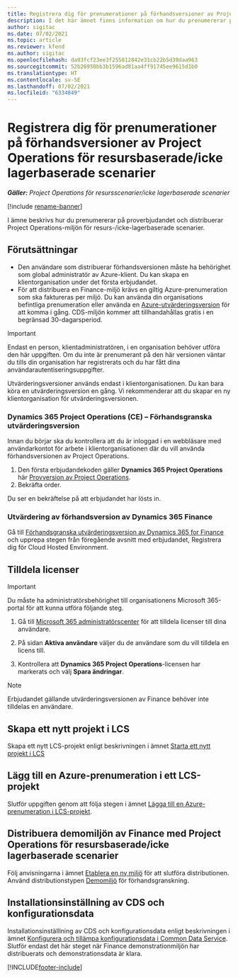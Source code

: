 ```yaml
---
title: Registrera dig för prenumerationer på förhandsversioner av Project Operations för resursbaserade/icke lagerbaserade scenarier
description: I det här ämnet finns information om hur du prenumererar på och distribuerar Project Operations för resursbaserade/icke lagerbaserade scenarier.
author: sigitac
ms.date: 07/02/2021
ms.topic: article
ms.reviewer: kfend
ms.author: sigitac
ms.openlocfilehash: da93fcf23ee3f255812842e31cb22b5d39daa963
ms.sourcegitcommit: 52b26950bb3b1596ad81aa4ff91745ee9615d1b0
ms.translationtype: HT
ms.contentlocale: sv-SE
ms.lasthandoff: 07/02/2021
ms.locfileid: "6334849"
---
```

# <a name="sign-up-for-project-operations-preview-subscriptions-for-resource-non-stocked-scenarios"></a>Registrera dig för prenumerationer på förhandsversioner av Project Operations för resursbaserade/icke lagerbaserade scenarier

_**Gäller:** Project Operations för resursscenarier/icke lagerbaserade scenarier_

[!include [rename-banner](~/includes/cc-data-platform-banner.md)]

I ämne beskrivs hur du prenumererar på proverbjudandet och distribuerar Project Operations-miljön för resurs-/icke-lagerbaserade scenarier.

## <a name="prerequisites"></a>Förutsättningar
- Den användare som distribuerar förhandsversionen måste ha behörighet som global administratör av Azure-klient. Du kan skapa en klientorganisation under det första erbjudandet. 
- För att distribuera en Finance-miljö krävs en giltig Azure-prenumeration som ska faktureras per miljö. Du kan använda din organisations befintliga prenumeration eller använda en [Azure-utvärderingsversion](https://azure.microsoft.com/en-us/free/) för att komma i gång. CDS-miljön kommer att tillhandahållas gratis i en begränsad 30-dagarsperiod.

> [!IMPORTANT]
> Endast en person, klientadministratören, i en organisation behöver utföra den här uppgiften. Om du inte är prenumerant på den här versionen väntar du tills din organisation har registrerats och du har fått dina användarautentiseringsuppgifter.
> 
> Utvärderingsversioner används endast i klientorganisationen. Du kan bara köra en utvärderingsversion en gång. Vi rekommenderar att du skapar en ny klientorganisation för utvärderingsversionen.


### <a name="dynamics-365-project-operations-ce---preview-trial"></a>Dynamics 365 Project Operations (CE) – Förhandsgranska utvärderingsversion 

Innan du börjar ska du kontrollera att du är inloggad i en webbläsare med användarkontot för arbete i klientorganisationen där du vill använda förhandsversionen av Project Operations.

1. Den första erbjudandekoden gäller **Dynamics 365 Project Operations** här [Provversion av Project Operations](https://aka.ms/try-po).
2. Bekräfta order.

  Du ser en bekräftelse på att erbjudandet har lösts in.

### <a name="dynamics-365-finance-preview-trial"></a>Utvärdering av förhandsversion av Dynamics 365 Finance

Gå till [Förhandsgranska utvärderingsversion av Dynamics 365 for Finance](https://aka.ms/trypoche) och upprepa stegen från föregående avsnitt med erbjudandet, Registrera dig för Cloud Hosted Environment.  

## <a name="assign-licenses"></a>Tilldela licenser

> [!IMPORTANT]
> Du måste ha administratörsbehörighet till organisationens Microsoft 365-portal för att kunna utföra följande steg.

1. Gå till [Microsoft 365 administratörscenter](https://portal.office.com/) för att tilldela licenser till dina användare.

2. På sidan **Aktiva användare** väljer du de användare som du vill tilldela en licens till.

3. Kontrollera att **Dynamics 365 Project Operations**-licensen har markerats och välj **Spara ändringar**.

> [!NOTE]
> Erbjudandet gällande utvärderingsversionen av Finance behöver inte tilldelas en användare.

## <a name="start-a-new-project-in-lcs"></a>Skapa ett nytt projekt i LCS

Skapa ett nytt LCS-projekt enligt beskrivningen i ämnet [Starta ett nytt projekt i LCS](create-lcs-project.md)

## <a name="add-an-azure-subscription-to-an-lcs-project"></a>Lägg till en Azure-prenumeration i ett LCS-projekt

Slutför uppgiften genom att följa stegen i ämnet [Lägga till en Azure-prenumeration i LCS-projekt](resource-add-azure-subscription-lcs-project.md).

## <a name="deploy-finance-demo-environment-with-project-operations-for-resourcenon-stocked-scenarios"></a>Distribuera demomiljön av Finance med Project Operations för resursbaserade/icke lagerbaserade scenarier

Följ anvisningarna i ämnet [Etablera en ny miljö](resource-provision-new-environment.md) för att slutföra distributionen. Använd distributionstypen [Demomiljö](/dynamics365/fin-ops-core/dev-itpro/deployment/deploy-demo-environment) för förhandsgranskning. 

## <a name="install-cds-setup-and-configuration-data"></a>Installationsinställning av CDS och konfigurationsdata

Installationsinställlning av CDS och konfigurationsdata enligt beskrivningen i ämnet [Konfigurera och tillämpa konfigurationsdata i Common Data Service](resource-apply-pro-setup-config-data.md).
Slutför endast det här steget när Finance demonstrationmiljön har distribuerats och demonstrationsdata är klara.


[!INCLUDE[footer-include](../includes/footer-banner.md)]
